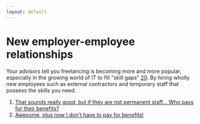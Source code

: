 ```yaml
---
layout: default
---
```


# New employer-employee relationships

Your advisors tell you freelancing is becoming more and more popular, especially in the growing world of IT to fill "skill gaps" [20](https://sararodrig.github.io/workforce-future/references). By hiring wholly new employees such as external contractors and temporary staff that possess the skills you need.

1. [That sounds really good, but if they are not permanent staff... Who pays for their benefits?](./scenario-26)
2. [Awesome, plus now I don't have to pay for benefits!](./scenario-27)